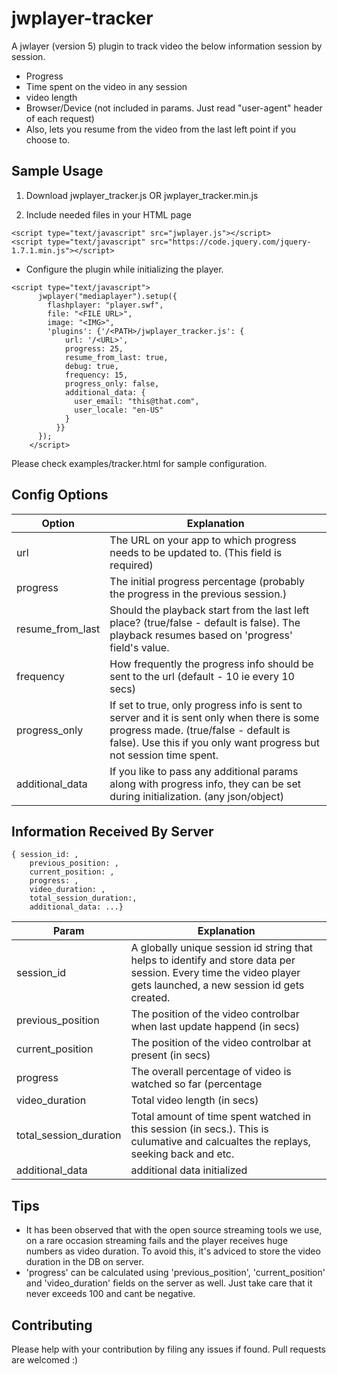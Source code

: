 # jwplayer-tracker

A jwlayer (version 5) plugin to track video the below information session by session.

- Progress
- Time spent on the video in any session
- video length
- Browser/Device (not included in params. Just read "user-agent" header of each request)
- Also, lets you resume from the video from the last left point if you choose to.

## Sample Usage

1. Download jwplayer_tracker.js OR jwplayer_tracker.min.js

2. Include needed files in your HTML page

```
<script type="text/javascript" src="jwplayer.js"></script>
<script type="text/javascript" src="https://code.jquery.com/jquery-1.7.1.min.js"></script>
```
- Configure the plugin while initializing the player.

```
<script type="text/javascript">
      jwplayer("mediaplayer").setup({
        flashplayer: "player.swf",
        file: "<FILE URL>",
        image: "<IMG>",
        'plugins': {'/<PATH>/jwplayer_tracker.js': {
            url: '/<URL>',
            progress: 25,
            resume_from_last: true,
            debug: true,
            frequency: 15,
            progress_only: false,
            additional_data: {
              user_email: "this@that.com",
              user_locale: "en-US"
            }
          }}
      });
    </script>
```

Please check examples/tracker.html for sample configuration.

## Config Options

| Option | Explanation |
| ----- | ---- |
| url | The URL on your app to which progress needs to be updated to. (This field is required) |
| progress | The initial progress percentage (probably the progress in the previous session.) |
| resume_from_last | Should the playback start from the last left place? (true/false - default is false). The playback resumes based on 'progress' field's value. |
| frequency | How frequently the progress info should be sent to the url (default - 10 ie every 10 secs) |
| progress_only | If set to true, only progress info is sent to server and it is sent only when there is some progress made. (true/false - default is false). Use this if you only want progress but not session time spent. |
| additional_data | If you like to pass any additional params along with progress info, they can be set during initialization. (any json/object) |

## Information Received By Server 

```
{ session_id: ,
    previous_position: ,
    current_position: ,
    progress: ,
    video_duration: ,
    total_session_duration:,
    additional_data: ...}

```
| Param | Explanation |
| ----- | ---- |
| session_id | A globally unique session id string that helps to identify and store data per session. Every time the video player gets launched, a new session id gets created. |
| previous_position | The position of the video controlbar when last update happend (in secs) |
| current_position | The position of the video controlbar at present (in secs) |
| progress | The overall percentage of video is watched so far (percentage | max value is 100). This just means the highest point in the timeline so far. |
| video_duration | Total video length (in secs) |
| total_session_duration | Total amount of time spent watched in this session (in secs.). This is culumative and calcualtes the replays, seeking back and etc. |
| additional_data | additional data initialized |

## Tips

- It has been observed that with the open source streaming tools we use, on a rare occasion streaming fails and the player receives huge numbers as video duration. To avoid this, it's adviced to store the video duration in the DB on server.
- 'progress' can be calculated using 'previous_position', 'current_position' and 'video_duration' fields on the server as well.
   Just take care that it never exceeds 100 and cant be negative.


## Contributing

Please help with your contribution by filing any issues if found. Pull requests are welcomed :)
